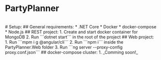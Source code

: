 # PartyPlanner
<br/>
# Setup:
## General requirements:
  * .NET Core
  *  Docker
  *  docker-compose
  *  Node.js
## REST project:
  1. Create and start docker container for MongoDB
  2. Run ```dotnet start``` in the root of the project
## Web project:
  1. Run ```mpm i g @angular/cli```
  2. Run ```npm i``` inside the PartyPlanner.Web folder
  3. Run ```ng server --proxy-config proxy.conf.json```
## docker-compose cluster:
  1. _Comming soon!_
